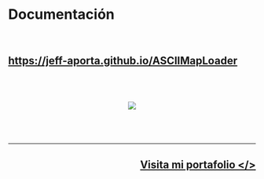 <h1>
    Documentación
</h1>
<br/>
<h2>
    <a 
        href="https://jeff-aporta.github.io/ASCIIMapLoader" 
        target="_blank"
    >
        https://jeff-aporta.github.io/ASCIIMapLoader
        <br/>
        <br/>
        <br/>
        <p align="center">
            <img 
                src="https://jeff-aporta.github.io/ASCIIMapLoader/src/img/logo.jpeg" 
            />
        </p>
    </a>
</h2>
<br/><br/><hr>
<h2 align="right">
    <a 
        href="https://jeff-aporta.github.io/portafolio" 
        target="_blank"
    >
        Visita mi portafolio &lt;/&gt;
    </a>
    <br><br>
</h2>